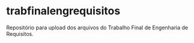 # trabfinalengrequisitos
Repositório para upload dos arquivos do Trabalho Final de Engenharia de Requisitos.
